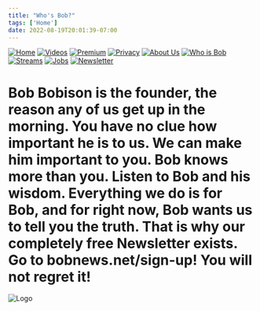 ```yaml
---
title: "Who's Bob?"
tags: ['Home']
date: 2022-08-19T20:01:39-07:00
---
```


[![Home](/homebutton.png#button)](/)
[![Videos](/videosbutton.png#button)](/videos)
[![Premium](/premiumbutton.png#button)](/premium)
[![Privacy](/privacybutton.png#button)](/privacy)
[![About Us](/aboutusbutton.png#button)](/aboutus)
[![Who is Bob](/whoisbobbutton.png#button)](/whoisbob)
[![Streams](/streamsbutton.png#button)](/streams)
[![Jobs](/jobsbutton.png#button)](/jobs)
[![Newsletter](/newsletterbutton.png#button)](/sign-up)





# Bob Bobison is the founder, the reason any of us get up in the morning. You have no clue how important he is to us. We can make him important to you. Bob knows more than you. Listen to Bob and his wisdom. Everything we do is for Bob, and for right now, Bob wants us to tell you the truth. That is why our completely free Newsletter exists. Go to bobnews.net/sign-up! You will not regret it!

![Logo](/logo.png)
